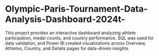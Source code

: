 # Olympic-Paris-Tournament-Data-Analysis-Dashboard-2024t-
This project provides an interactive dashboard analyzing athlete participation, medal counts, and country performance. SQL was used for data validation, and Power BI created visualizations across Overview, Athletes, Country, and Details pages for data-driven insights.
